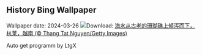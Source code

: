 ## History Bing Wallpaper
Wallpaper date: 2024-03-26
![](https://www.bing.com/th?id=OHR.HangRaiVietnam_ZH-CN1601428109_UHD.jpg&w=1000)Download: [海水从古老的珊瑚礁上倾泻而下，杭莱，越南 (© Thang Tat Nguyen/Getty Images)](https://www.bing.com/th?id=OHR.HangRaiVietnam_ZH-CN1601428109_UHD.jpg)

Auto get programm by LtgX
